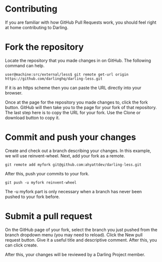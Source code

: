 # Contributing

If you are familiar with how GitHub Pull Requests work, you should feel right at home contributing to Darling. 

# Fork the repository

Locate the repository that you made changes in on GitHub. The following command can help. 

	
	user@machine:src/external/less$ git remote get-url origin
	https://github.com/darlinghq/darling-less.git


If it is an https scheme then you can paste the URL directly into your browser. 

Once at the page for the repository you made changes to, click the fork button. GitHub will then take you to the page for your fork of that repository. The last step here is to copy the URL for your fork. Use the Clone or download button to copy it. 

# Commit and push your changes

Create and check out a branch describing your changes. In this example, we will use reinvent-wheel. Next, add your fork as a remote. 

	
	git remote add myfork git@github.com:ahyattdev/darling-less.git


After this, push your commits to your fork. 

	
	git push -u myfork reinvent-wheel


The -u myfork part is only necessary when a branch has never been pushed to your fork before. 

# Submit a pull request

On the GitHub page of your fork, select the branch you just pushed from the branch dropdown menu (you may need to reload). Click the New pull request button. Give it a useful title and descriptive comment. After this, you can click create. 

After this, your changes will be reviewed by a Darling Project member. 
